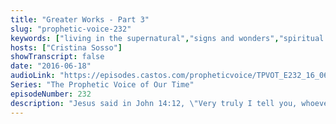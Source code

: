 ```yaml
---
title: "Greater Works - Part 3"
slug: "prophetic-voice-232"
keywords: ["living in the supernatural","signs and wonders","spiritual authority","transfer of wealth","faith","kingdom principles"]
hosts: ["Cristina Sosso"]
showTranscript: false
date: "2016-06-18"
audioLink: "https://episodes.castos.com/propheticvoice/TPVOT_E232_16_06_18-19_Greater_Works_Continued.mp3"
Series: "The Prophetic Voice of Our Time"
episodeNumber: 232
description: "Jesus said in John 14:12, \"Very truly I tell you, whoever believes in me will do the works I have been doing, and they will do even greater things than these, because I am going to the Father.\""
---
```

